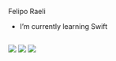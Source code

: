 Felipo Raeli

- I’m currently learning Swift

<div>
  <a href="https://github.com/gabrielfelipo">
<!--   <img height="180em" src="https://github-readme-stats.vercel.app/api?username=gabrielfelipo&show_icons=true&theme=tokyonight&include_all_commits=false&count_private=false"/>
  <img height="180em" src="https://github-readme-stats.vercel.app/api/top-langs/?username=gabrielfelipo&layout=compact&langs_count=7&theme=tokyonight"/> -->
</div>
  
 
  
  ##
  
  <div> 
  <a href="https://www.instagram.com/felipo.raeli/" target="_blank"><img src="https://img.shields.io/badge/-Instagram-%23E4405F?style=for-the-badge&logo=instagram&logoColor=white" target="_blank"></a>
  <a href = "mailto:gabriel.felipo2010@gmail.com"><img src="https://img.shields.io/badge/-Gmail-%23333?style=for-the-badge&logo=gmail&logoColor=white" target="_blank"></a>
  <a href="https://www.linkedin.com/in/gabriel-raeli-20329a1b1/" target="_blank"><img src="https://img.shields.io/badge/-LinkedIn-%230077B5?style=for-the-badge&logo=linkedin&logoColor=white" target="_blank"></a> 
 
 
</div>
